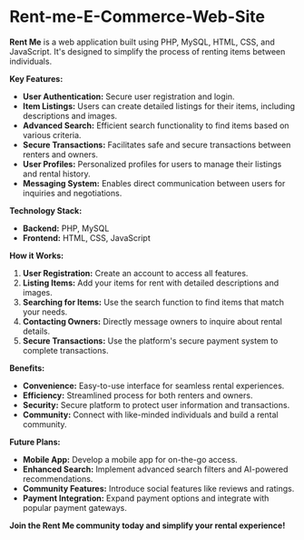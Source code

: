 # Rent-me-E-Commerce-Web-Site

**Rent Me** is a web application built using PHP, MySQL, HTML, CSS, and JavaScript. It's designed to simplify the process of renting items between individuals.

**Key Features:**

* **User Authentication:** Secure user registration and login.  
* **Item Listings:** Users can create detailed listings for their items, including descriptions and images.  
* **Advanced Search:** Efficient search functionality to find items based on various criteria.  
* **Secure Transactions:** Facilitates safe and secure transactions between renters and owners.  
* **User Profiles:** Personalized profiles for users to manage their listings and rental history.  
* **Messaging System:** Enables direct communication between users for inquiries and negotiations.

**Technology Stack:**

* **Backend:** PHP, MySQL  
* **Frontend:** HTML, CSS, JavaScript

**How it Works:**

1. **User Registration:** Create an account to access all features.  
2. **Listing Items:** Add your items for rent with detailed descriptions and images.  
3. **Searching for Items:** Use the search function to find items that match your needs.  
4. **Contacting Owners:** Directly message owners to inquire about rental details.  
5. **Secure Transactions:** Use the platform's secure payment system to complete transactions.

**Benefits:**

* **Convenience:** Easy-to-use interface for seamless rental experiences.  
* **Efficiency:** Streamlined process for both renters and owners.  
* **Security:** Secure platform to protect user information and transactions.  
* **Community:** Connect with like-minded individuals and build a rental community.

**Future Plans:**

* **Mobile App:** Develop a mobile app for on-the-go access.  
* **Enhanced Search:** Implement advanced search filters and AI-powered recommendations.  
* **Community Features:** Introduce social features like reviews and ratings.  
* **Payment Integration:** Expand payment options and integrate with popular payment gateways.

**Join the Rent Me community today and simplify your rental experience\!**
